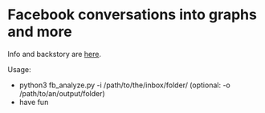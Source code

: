 # Facebook conversations into graphs and more

Info and backstory are [here](https://manakjiri.eu/#facebook_datamining).

Usage:
* python3 fb_analyze.py -i /path/to/the/inbox/folder/ (optional: -o /path/to/an/output/folder)
* have fun
